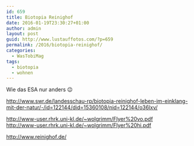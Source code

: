 ```yaml
---
id: 659
title: Biotopia Reinighof
date: 2016-01-19T23:30:27+01:00
author: admin
layout: post
guid: http://www.lustauffotos.com/?p=659
permalink: /2016/biotopia-reinighof/
categories:
  - WasTobiMag
tags:
  - biotopia
  - wohnen
---
```

Wie das ESA nur anders 😉

<http://www.swr.de/landesschau-rp/biotopia-reinighof-leben-im-einklang-mit-der-natur/-/id=122144/did=15360108/nid=122144/o36lxv/>

<http://www-user.rhrk.uni-kl.de/~wolgrimm/Flyer%20vo.pdf>  
<http://www-user.rhrk.uni-kl.de/~wolgrimm/Flyer%20hi.pdf>

<http://www.reinighof.de/>
